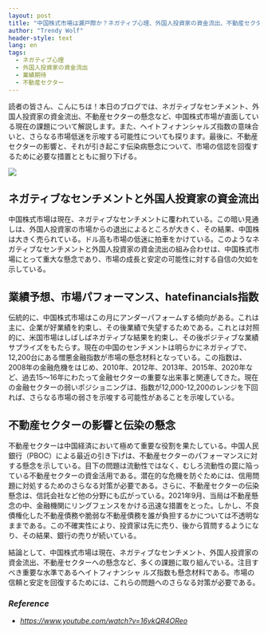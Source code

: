 ```yaml
---
layout: post
title: "中国株式市場は瀬戸際か？ネガティブ心理、外国人投資家の資金流出、不動産セクターへの懸念の影響を解く "
author: "Trendy Wolf"
header-style: text
lang: en
tags:
  - ネガティブ心理
  - 外国人投資家の資金流出
  - 業績期待
  - 不動産セクター
---
```


読者の皆さん、こんにちは！本日のブログでは、ネガティブなセンチメント、外国人投資家の資金流出、不動産セクターの懸念など、中国株式市場が直面している現在の課題について解説します。また、ヘイトフィナンシャルズ指数の意味合いと、さらなる市場低迷を示唆する可能性についても探ります。最後に、不動産セクターの影響と、それが引き起こす伝染病懸念について、市場の信認を回復するために必要な措置とともに掘り下げる。

<img
    src="https://i.ytimg.com/vi/16vkQR4OReo/hqdefault.jpg"
/>






## ネガティブなセンチメントと外国人投資家の資金流出

中国株式市場は現在、ネガティブなセンチメントに覆われている。この暗い見通しは、外国人投資家の市場からの退出によるところが大きく、その結果、中国株は大きく売られている。ドル高も市場の低迷に拍車をかけている。このようなネガティブなセンチメントと外国人投資家の資金流出の組み合わせは、中国株式市場にとって重大な懸念であり、市場の成長と安定の可能性に対する自信の欠如を示している。



## 業績予想、市場パフォーマンス、hatefinancials指数

伝統的に、中国株式市場はこの月にアンダーパフォームする傾向がある。これは主に、企業が好業績を約束し、その後業績で失望するためである。これとは対照的に、米国市場はしばしばネガティブな結果を約束し、その後ポジティブな業績サプライズをもたらす。現在の中国のセンチメントは明らかにネガティブで、12,200台にある憎悪金融指数が市場の懸念材料となっている。この指数は、2008年の金融危機をはじめ、2010年、2012年、2013年、2015年、2020年など、過去15～16年にわたって金融セクターの重要な出来事と関連してきた。現在の金融セクターの弱いポジショニングは、指数が12,000-12,200のレンジを下回れば、さらなる市場の弱さを示唆する可能性があることを示唆している。



## 不動産セクターの影響と伝染の懸念

不動産セクターは中国経済において極めて重要な役割を果たしている。中国人民銀行（PBOC）による最近の引き下げは、不動産セクターのパフォーマンスに対する懸念を示している。目下の問題は流動性ではなく、むしろ流動性の罠に陥っている不動産セクターの資金活用である。潜在的な危機を防ぐためには、信用問題に対処するためのさらなる対策が必要である。さらに、不動産セクターの伝染懸念は、信託会社など他の分野にも広がっている。2021年9月、当局は不動産懸念の中、金融機関にリングフェンスをかける迅速な措置をとった。しかし、不良債権化した不動産債務や脆弱な不動産債務を誰が負担するかについては不透明なままである。この不確実性により、投資家は先に売り、後から質問するようになり、その結果、銀行の売りが続いている。

結論として、中国株式市場は現在、ネガティブなセンチメント、外国人投資家の資金流出、不動産セクターへの懸念など、多くの課題に取り組んでいる。注目すべき重要な水準であるヘイトフィナンシャ ルズ指数も懸念材料である。市場の信頼と安定を回復するためには、これらの問題へのさらなる対策が必要である。


### _Reference_
- _https://www.youtube.com/watch?v=16vkQR4OReo_

